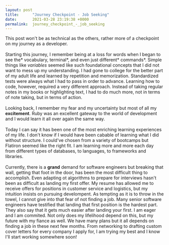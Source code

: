 ```yaml
---
layout: post
title:      "Journey Checkpoint - Job Seeking"
date:       2021-03-28 23:19:38 +0000
permalink:  journey_checkpoint_-_job_seeking
---
```



This post won't be as technical as the others, rather more of a checkpoint on my journey as a developer. <br><br>
Starting this journey, I remember being at a loss for words when I began to see the* vocabulary, terminal*, and even just different* commands*. Simple things like *variables* seemed like such foundational concepts that I did not want to mess up my understanding. I had gone to college for the better part of my adult life and learned by repetition and memorization. Standardized tests were always what I had to pass in order to advance. Learning how to code, however, required a very different approach. Instead of taking regular notes in my books or highlighting text, I had to do much more, not in terms of note taking, but in terms of action. <br><br>
Looking back, I remember my fear and my uncertainty but most of all my **excitement**. Ruby was an excellent gateway to the world of development and I would learn it all over again the same way. <br><br>
Today I can say it has been one of the most enriching learning experiences of my life. I don't know if I would have been cabable of learning what I did without structure. I could've chosen from a variety of bootcamps but Flatiron seemed like the right fit. I am learning more and more each day from different types of databases, to languages, to frameworks and libraries.<br><br>
Currently, there is a **grand** demand for software engineers but breaking that wall, getting that foot in the door, has been the most difficult thing to accomplish. Even adapting ot algorithms to prepare for interviews hasn't been as difficult as landing my first offer. My resume has allowed me to receive offers for positions in customer service and logistics, but my intuition insists on pursuing develompent. As tempting as it is to throw in the towel, I cannot give into that fear of not finding a job. Many senior software engineers have testified that landing that first position is the hardest part. They also say that it gets much easier after landing your first. I am eager and I am commited. Not only does my lifelihood depend on this, but my future with my fiance as well. We have many plans but it all depends on finding a job in these next few months. From networking to drafting custom cover letters for every company I apply for, I am trying my best and I know I'll start working somewhere soon! <br><br>

